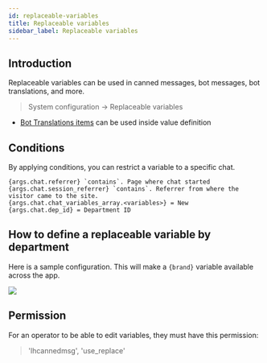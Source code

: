 ```yaml
---
id: replaceable-variables
title: Replaceable variables
sidebar_label: Replaceable variables
---
```


## Introduction

Replaceable variables can be used in canned messages, bot messages, bot translations, and more.

> System configuration -> Replaceable variables

* [Bot Translations items](bot/multiple-languages.md) can be used inside value definition

## Conditions

By applying conditions, you can restrict a variable to a specific chat.

```
{args.chat.referrer} `contains`. Page where chat started
{args.chat.session_referrer} `contains`. Referrer from where the visitor came to the site.
{args.chat.chat_variables_array.<variables>} = New
{args.chat.dep_id} = Department ID
```

## How to define a replaceable variable by department

Here is a sample configuration. This will make a `{brand}` variable available across the app.

![](/img/chat/replaceable-variable.png)

## Permission

For an operator to be able to edit variables, they must have this permission:

> 'lhcannedmsg', 'use_replace'


